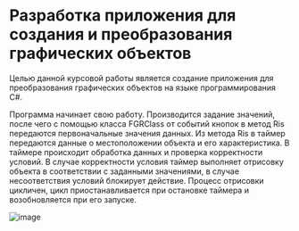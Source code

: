 # Разработка приложения для создания и преобразования графических объектов

Целью данной курсовой работы является создание приложения для преобразования графических объектов на языке программирования С#.

Программа начинает свою работу. Производится задание значений, после чего с помощью класса FGRClass от событий кнопок в метод Ris передаются первоначальные значения данных. Из метода Ris в таймер передаются данные о местоположении объекта и его характеристика. В таймере происходит обработка данных и проверка корректности условий. В случае корректности условия таймер выполняет отрисовку объекта в соответствии с заданными значениями, в случае несоответствия условий блокирует действие. Процесс отрисовки цикличен, цикл приостанавливается при остановке таймера и возобновляется при его запуске. 

![image](https://github.com/Evgescha/2nd-semester---SKG-course-my/assets/38140129/82e87f64-b10e-409d-b4a4-07f8de71f9a0)

